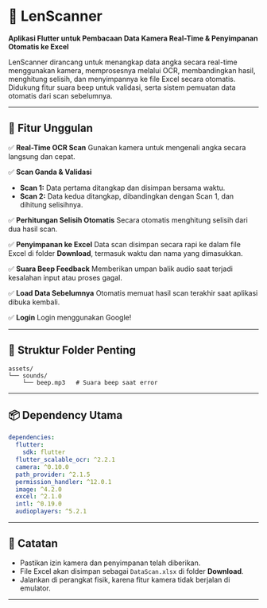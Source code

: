 # 📸 LenScanner

**Aplikasi Flutter untuk Pembacaan Data Kamera Real-Time & Penyimpanan Otomatis ke Excel**

LenScanner dirancang untuk menangkap data angka secara real-time menggunakan kamera, memprosesnya melalui OCR, membandingkan hasil, menghitung selisih, dan menyimpannya ke file Excel secara otomatis. Didukung fitur suara beep untuk validasi, serta sistem pemuatan data otomatis dari scan sebelumnya.

---

## 🚀 Fitur Unggulan

✅ **Real-Time OCR Scan**
Gunakan kamera untuk mengenali angka secara langsung dan cepat.

✅ **Scan Ganda & Validasi**

* **Scan 1:** Data pertama ditangkap dan disimpan bersama waktu.
* **Scan 2:** Data kedua ditangkap, dibandingkan dengan Scan 1, dan dihitung selisihnya.

✅ **Perhitungan Selisih Otomatis**
Secara otomatis menghitung selisih dari dua hasil scan.

✅ **Penyimpanan ke Excel**
Data scan disimpan secara rapi ke dalam file Excel di folder **Download**, termasuk waktu dan nama yang dimasukkan.

✅ **Suara Beep Feedback**
Memberikan umpan balik audio saat terjadi kesalahan input atau proses gagal.

✅ **Load Data Sebelumnya**
Otomatis memuat hasil scan terakhir saat aplikasi dibuka kembali.

✅ **Login**
Login menggunakan Google!

---

## 📁 Struktur Folder Penting

```
assets/
└── sounds/
    └── beep.mp3   # Suara beep saat error
```

---

## 📦 Dependency Utama

```yaml
dependencies:
  flutter:
    sdk: flutter
  flutter_scalable_ocr: ^2.2.1
  camera: ^0.10.0
  path_provider: ^2.1.5
  permission_handler: ^12.0.1
  image: ^4.2.0
  excel: ^2.1.0
  intl: ^0.19.0
  audioplayers: ^5.2.1
```

---

## 📌 Catatan

* Pastikan izin kamera dan penyimpanan telah diberikan.
* File Excel akan disimpan sebagai `DataScan.xlsx` di folder **Download**.
* Jalankan di perangkat fisik, karena fitur kamera tidak berjalan di emulator.

---
